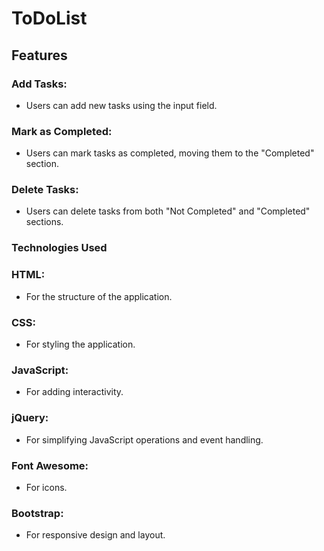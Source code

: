 # ToDoList

## Features
### Add Tasks: 
  -  Users can add new tasks using the input field.
### Mark as Completed:
  -  Users can mark tasks as completed, moving them to the "Completed" section.
### Delete Tasks:
  -  Users can delete tasks from both "Not Completed" and "Completed" sections.
### Technologies Used
### HTML:
  -  For the structure of the application.
### CSS:
  -  For styling the application.
### JavaScript: 
  -  For adding interactivity.
### jQuery:
  -  For simplifying JavaScript operations and event handling.
### Font Awesome:
  -  For icons.
### Bootstrap:
  -  For responsive design and layout.
